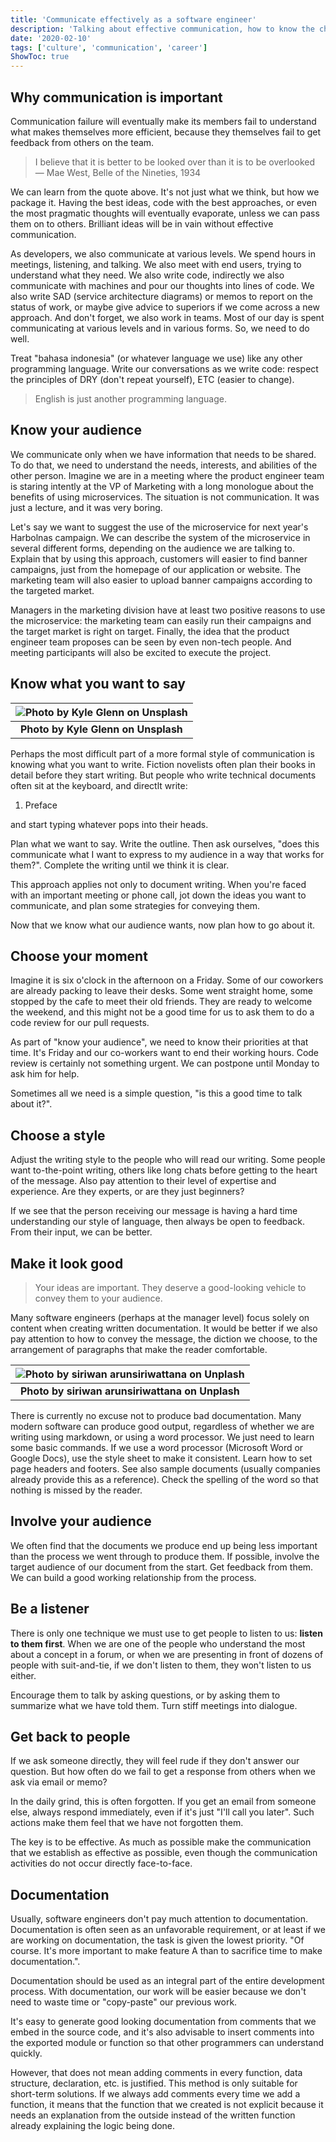 ```yaml
---
title: 'Communicate effectively as a software engineer'
description: 'Talking about effective communication, how to know the characteristics of the other person, and comfortable conveying ideas.'
date: '2020-02-10'
tags: ['culture', 'communication', 'career']
ShowToc: true
---
```


## Why communication is important

Communication failure will eventually make its members fail to understand what makes themselves more efficient, because they themselves fail to get feedback from others on the team.

> I believe that it is better to be looked over than it is to be overlooked — Mae West, Belle of the Nineties, 1934

We can learn from the quote above. It's not just what we think, but how we package it. Having the best ideas, code with the best approaches, or even the most pragmatic thoughts will eventually evaporate, unless we can pass them on to others. Brilliant ideas will be in vain without effective communication.

As developers, we also communicate at various levels. We spend hours in meetings, listening, and talking. We also meet with end users, trying to understand what they need. We also write code, indirectly we also communicate with machines and pour our thoughts into lines of code. We also write SAD (service architecture diagrams) or memos to report on the status of work, or maybe give advice to superiors if we come across a new approach. And don't forget, we also work in teams. Most of our day is spent communicating at various levels and in various forms. So, we need to do well.

Treat "bahasa indonesia" (or whatever language we use) like any other programming language. Write our conversations as we write code: respect the principles of DRY (don't repeat yourself), ETC (easier to change).

> English is just another programming language.

## Know your audience

We communicate only when we have information that needs to be shared. To do that, we need to understand the needs, interests, and abilities of the other person. Imagine we are in a meeting where the product engineer team is staring intently at the VP of Marketing with a long monologue about the benefits of using microservices. The situation is not communication. It was just a lecture, and it was very boring.

Let's say we want to suggest the use of the microservice for next year's Harbolnas campaign. We can describe the system of the microservice in several different forms, depending on the audience we are talking to. Explain that by using this approach, customers will easier to find banner campaigns, just from the homepage of our application or website. The marketing team will also easier to upload banner campaigns according to the targeted market.

Managers in the marketing division have at least two positive reasons to use the microservice: the marketing team can easily run their campaigns and the target market is right on target. Finally, the idea that the product engineer team proposes can be seen by even non-tech people. And meeting participants will also be excited to execute the project.

## Know what you want to say

| ![Photo by Kyle Glenn on Unsplash](https://miro.medium.com/max/700/0*g_WePnatBfuWFO4s) |
|:--:|
| <b>Photo by Kyle Glenn on Unsplash</b>|

Perhaps the most difficult part of a more formal style of communication is knowing what you want to write. Fiction novelists often plan their books in detail before they start writing. But people who write technical documents often sit at the keyboard, and directlt write:

1. Preface

and start typing whatever pops into their heads.

Plan what we want to say. Write the outline. Then ask ourselves, "does this communicate what I want to express to my audience in a way that works for them?". Complete the writing until we think it is clear.

This approach applies not only to document writing. When you're faced with an important meeting or phone call, jot down the ideas you want to communicate, and plan some strategies for conveying them.

Now that we know what our audience wants, now plan how to go about it.

## Choose your moment

Imagine it is six o'clock in the afternoon on a Friday. Some of our coworkers are already packing to leave their desks. Some went straight home, some stopped by the cafe to meet their old friends. They are ready to welcome the weekend, and this might not be a good time for us to ask them to do a code review for our pull requests.

As part of "know your audience", we need to know their priorities at that time. It's Friday and our co-workers want to end their working hours. Code review is certainly not something urgent. We can postpone until Monday to ask him for help.

Sometimes all we need is a simple question, "is this a good time to talk about it?".

## Choose a style

Adjust the writing style to the people who will read our writing. Some people want to-the-point writing, others like long chats before getting to the heart of the message. Also pay attention to their level of expertise and experience. Are they experts, or are they just beginners?

If we see that the person receiving our message is having a hard time understanding our style of language, then always be open to feedback. From their input, we can be better.

## Make it look good

> Your ideas are important. They deserve a good-looking vehicle to convey them to your audience.

Many software engineers (perhaps at the manager level) focus solely on content when creating written documentation. It would be better if we also pay attention to how to convey the message, the diction we choose, to the arrangement of paragraphs that make the reader comfortable.

| ![Photo by siriwan arunsiriwattana on Unplash](https://miro.medium.com/max/700/0*mn9DRYbazuhdlNJZ) |
|:--:|
| <b>Photo by siriwan arunsiriwattana on Unplash</b>|

There is currently no excuse not to produce bad documentation. Many modern software can produce good output, regardless of whether we are writing using markdown, or using a word processor. We just need to learn some basic commands. If we use a word processor (Microsoft Word or Google Docs), use the style sheet to make it consistent. Learn how to set page headers and footers. See also sample documents (usually companies already provide this as a reference). Check the spelling of the word so that nothing is missed by the reader.

## Involve your audience

We often find that the documents we produce end up being less important than the process we went through to produce them. If possible, involve the target audience of our document from the start. Get feedback from them. We can build a good working relationship from the process.

## Be a listener

There is only one technique we must use to get people to listen to us: **listen to them first**. When we are one of the people who understand the most about a concept in a forum, or when we are presenting in front of dozens of people with suit-and-tie, if we don't listen to them, they won't listen to us either.

Encourage them to talk by asking questions, or by asking them to summarize what we have told them. Turn stiff meetings into dialogue.

## Get back to people

If we ask someone directly, they will feel rude if they don't answer our question. But how often do we fail to get a response from others when we ask via email or memo?

In the daily grind, this is often forgotten. If you get an email from someone else, always respond immediately, even if it's just "I'll call you later". Such actions make them feel that we have not forgotten them.

The key is to be effective. As much as possible make the communication that we establish as effective as possible, even though the communication activities do not occur directly face-to-face.

## Documentation

Usually, software engineers don't pay much attention to documentation. Documentation is often seen as an unfavorable requirement, or at least if we are working on documentation, the task is given the lowest priority. "Of course. It's more important to make feature A than to sacrifice time to make documentation.".

Documentation should be used as an integral part of the entire development process. With documentation, our work will be easier because we don't need to waste time or "copy-paste" our previous work.

It's easy to generate good looking documentation from comments that we embed in the source code, and it's also advisable to insert comments into the exported module or function so that other programmers can understand quickly.

However, that does not mean adding comments in every function, data structure, declaration, etc. is justified. This method is only suitable for short-term solutions. If we always add comments every time we add a function, it means that the function that we created is not explicit because it needs an explanation from the outside instead of the written function already explaining the logic being done.
